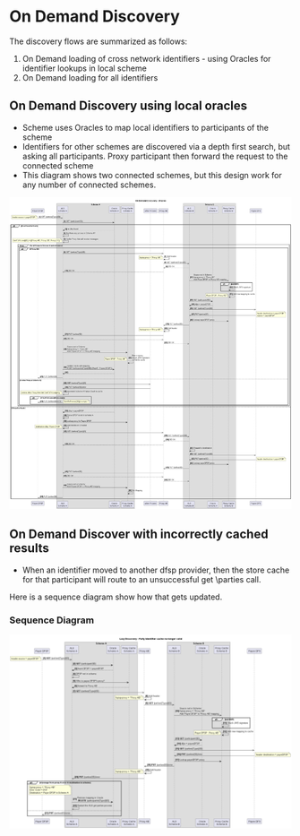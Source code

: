 # On Demand Discovery

The discovery flows are summarized as follows:
1. On Demand loading of cross network identifiers - using Oracles for identifier lookups in local scheme
2. On Demand loading for all identifiers

## On Demand Discovery using local oracles
- Scheme uses Oracles to map local identifiers to participants of the scheme
- Identifiers for other schemes are discovered via a depth first search, but asking all participants. Proxy participant then forward the request to the connected scheme
- This diagram shows two connected schemes, but this design work for any number of connected schemes.

![Proxy pattern - On Demand Discovery with Oracles](./Proxy%20pattern%20-%20Lazy%20Discovery%20-%20Oracles.png)


## On Demand Discover with incorrectly cached results
- When an identifier moved to another dfsp provider, then the store cache for that participant will route to an unsuccessful get \parties call.

Here is a sequence diagram show how that gets updated.
### Sequence Diagram
![Invalid Cache](Proxy%20pattern%20-%20Lazy%20Discovery%20Identifier%20Cache%20Invalid.png)
